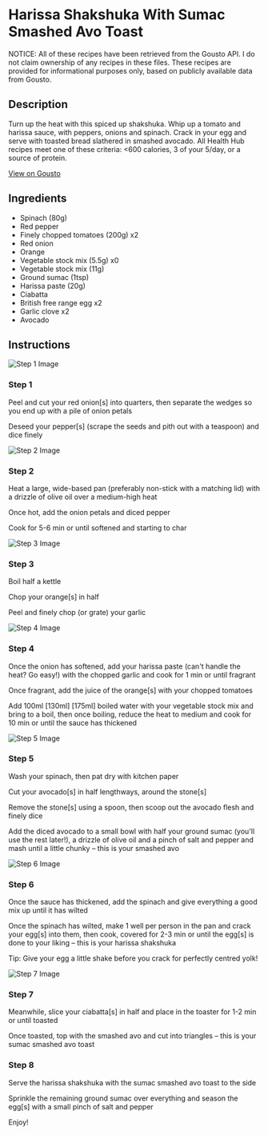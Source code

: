 # Harissa Shakshuka With Sumac Smashed Avo Toast

NOTICE: All of these recipes have been retrieved from the Gousto API. I do not claim ownership of any recipes in these files. These recipes are provided for informational purposes only, based on publicly available data from Gousto.

## Description

Turn up the heat with this spiced up shakshuka. Whip up a tomato and harissa sauce, with peppers, onions and spinach. Crack in your egg and serve with toasted bread slathered in smashed avocado. All Health Hub recipes meet one of these criteria: <600 calories, 3 of your 5/day, or a source of protein.

[View on Gousto](https://www.gousto.co.uk/recipes/cookbook/harissa-shakshuka-with-sumac-smashed-avo-toast)

## Ingredients

- Spinach (80g)
- Red pepper
- Finely chopped tomatoes (200g) x2
- Red onion
- Orange
- Vegetable stock mix (5.5g) x0
- Vegetable stock mix (11g)
- Ground sumac (1tsp)
- Harissa paste (20g)
- Ciabatta
- British free range egg x2
- Garlic clove x2
- Avocado

## Instructions

![Step 1 Image](https://production-media.gousto.co.uk/cms/recipe-step-image/step-1-1684423393127-x200.jpg)

### Step 1

Peel and cut your red onion[s]<span class="text-danger"> </span>into quarters, then separate the wedges so you end up with a pile of onion petals

Deseed your pepper[s] (scrape the seeds and pith out with a teaspoon) and dice finely

![Step 2 Image](https://production-media.gousto.co.uk/cms/recipe-step-image/step-2-1684423396302-x200.jpg)

### Step 2

Heat a large, wide-based pan (preferably non-stick with a matching lid) with a drizzle of olive oil over a medium-high heat

Once hot, add the onion petals and diced pepper

Cook for 5-6 min or until softened and starting to char

![Step 3 Image](https://production-media.gousto.co.uk/cms/recipe-step-image/step-3-1684423399472-x200.jpg)

### Step 3

Boil half a kettle

Chop your orange[s] in half

Peel and finely chop (or grate) your garlic

![Step 4 Image](https://production-media.gousto.co.uk/cms/recipe-step-image/step-4-1684423402952-x200.jpg)

### Step 4

Once the onion has softened, add your harissa paste (can't handle the heat? Go easy!) with the chopped garlic and cook for 1 min or until fragrant

Once fragrant, add the juice of the orange[s]<span class="text-danger"> </span>with your chopped tomatoes

Add 100ml <span class="text-purple">[130ml]</span><span class="text-danger"> [175ml]</span> boiled water with your vegetable stock mix and bring to a boil, then once boiling, reduce the heat to medium and cook for 10 min or until the sauce has thickened

![Step 5 Image](https://production-media.gousto.co.uk/cms/recipe-step-image/step-5-1684423405924-x200.jpg)

### Step 5

Wash your spinach, then pat dry with kitchen paper

Cut your avocado[s] in half lengthways, around the stone[s]

Remove the stone[s]<span class="text-danger"> </span>using a spoon, then scoop out the avocado flesh and finely dice

Add the diced avocado to a small bowl with half your ground sumac (you'll use the rest later!), a drizzle of olive oil and a pinch of salt and pepper and mash until a little chunky – this is your smashed avo

![Step 6 Image](https://production-media.gousto.co.uk/cms/recipe-step-image/step-6-1684423409183-x200.jpg)

### Step 6

Once the sauce has thickened, add the spinach and give everything a good mix up until it has wilted

Once the spinach has wilted, make 1 well per person in the pan and crack your egg[s] into them, then cook, covered for 2-3 min or until the egg[s] is done to your liking – this is your harissa shakshuka

Tip: Give your egg a little shake before you crack for perfectly centred yolk!

![Step 7 Image](https://production-media.gousto.co.uk/cms/recipe-step-image/step-7-1684423412464-x200.jpg)

### Step 7

Meanwhile, slice your ciabatta[s] in half and place in the toaster for 1-2 min or until toasted

Once toasted, top with the smashed avo and cut into triangles – this is your sumac smashed avo toast

### Step 8

Serve the harissa shakshuka with the sumac smashed avo toast to the side

Sprinkle the remaining ground sumac over everything and season the egg[s] with a small pinch of salt and pepper

Enjoy!

